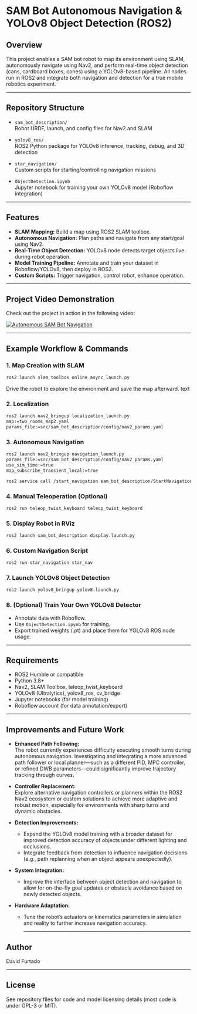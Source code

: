 # SAM Bot Autonomous Navigation & YOLOv8 Object Detection (ROS2)

## Overview

This project enables a SAM bot robot to map its environment using SLAM, autonomously navigate using Nav2, and perform real-time object detection (cans, cardboard boxes, cones) using a YOLOv8-based pipeline. All nodes run in ROS2 and integrate both navigation and detection for a true mobile robotics experiment.

---


## Repository Structure

- `sam_bot_description/`  
  Robot URDF, launch, and config files for Nav2 and SLAM

- `yolov8_ros/`  
  ROS2 Python package for YOLOv8 inference, tracking, debug, and 3D detection

- `star_navigation/`  
  Custom scripts for starting/controlling navigation missions

- `ObjectDetection.ipynb`  
  Jupyter notebook for training your own YOLOv8 model (Roboflow integration)


---

## Features

- **SLAM Mapping:** Build a map using ROS2 SLAM toolbox.
- **Autonomous Navigation:** Plan paths and navigate from any start/goal using Nav2.
- **Real-Time Object Detection:** YOLOv8 node detects target objects live during robot operation.
- **Model Training Pipeline:** Annotate and train your dataset in Roboflow/YOLOv8, then deploy in ROS2.
- **Custom Scripts:** Trigger navigation, control robot, enhance operation.

---

## Project Video Demonstration

Check out the project in action in the following video:

[![Autonomous SAM Bot Navigation](https://img.youtube.com/vi/VXEEutV2rts/0.jpg)](https://youtu.be/VXEEutV2rts)

---

## Example Workflow & Commands

### 1. Map Creation with SLAM

```bash
ros2 launch slam_toolbox online_async_launch.py
```
Drive the robot to explore the environment and save the map afterward.
text

### 2. Localization

```bash
ros2 launch nav2_bringup localization_launch.py
map:=two_rooms_map2.yaml
params_file:=src/sam_bot_description/config/nav2_params.yaml
```

### 3. Autonomous Navigation

```bash
ros2 launch nav2_bringup navigation_launch.py
params_file:=src/sam_bot_description/config/nav2_params.yaml
use_sim_time:=true
map_subscribe_transient_local:=true

ros2 service call /start_navigation sam_bot_description/StartNavigation "{start: true}"
```


### 4. Manual Teleoperation (Optional)

```bash
ros2 run teleop_twist_keyboard teleop_twist_keyboard
```


### 5. Display Robot in RViz

```bash
ros2 launch sam_bot_description display.launch.py
```

### 6. Custom Navigation Script

```bash
ros2 run star_navigation star_nav
```

### 7. Launch YOLOv8 Object Detection

```bash
ros2 launch yolov8_bringup yolov8.launch.py
```

### 8. (Optional) Train Your Own YOLOv8 Detector

- Annotate data with Roboflow.
- Use `ObjectDetection.ipynb` for training.
- Export trained weights (.pt) and place them for YOLOv8 ROS node usage.

---

## Requirements

- ROS2 Humble or compatible
- Python 3.8+
- Nav2, SLAM Toolbox, teleop_twist_keyboard
- YOLOv8 (Ultralytics), yolov8_ros, cv_bridge
- Jupyter notebooks (for model training)
- Roboflow account (for data annotation/export)

---

## Improvements and Future Work

- **Enhanced Path Following:**  
  The robot currently experiences difficulty executing smooth turns during autonomous navigation. Investigating and integrating a more advanced path follower or local planner—such as a different PID, MPC controller, or refined DWB parameters—could significantly improve trajectory tracking through curves.

- **Controller Replacement:**  
  Explore alternative navigation controllers or planners within the ROS2 Nav2 ecosystem or custom solutions to achieve more adaptive and robust motion, especially for environments with sharp turns and dynamic obstacles.

- **Detection Improvements:**  
  - Expand the YOLOv8 model training with a broader dataset for improved detection accuracy of objects under different lighting and occlusions.
  - Integrate feedback from detection to influence navigation decisions (e.g., path replanning when an object appears unexpectedly).

- **System Integration:**  
  - Improve the interface between object detection and navigation to allow for on-the-fly goal updates or obstacle avoidance based on newly detected objects.

- **Hardware Adaptation:**  
  - Tune the robot’s actuators or kinematics parameters in simulation and reality to further increase navigation accuracy.
 
    ---

## Author

David Furtado

---

## License

See repository files for code and model licensing details (most code is under GPL-3 or MIT).
